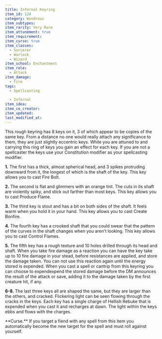 ```yaml
---
title: Infernal Keyring
item_id: 124
category: Wondrous
item_subtypes:
item_rarity: Very Rare
item_attunement: true
item_requirement:
item_curse: true
item_classes:
  - Sorcerer
  - Warlock
  - Wizard
item_school: Enchantment
item_role:
  - Attack
item_damage:
  - Fire
tags:
  - Spellcasting
  
  - Infernal
item_idea:
item_co_creator:
item_updated:
last_modified_at:
---
```


This rough keyring has 8 keys on it, 3 of which appear to be copies of the same key. From a distance no one would really attach any significance to them, they are just slightly eccentric keys. While you are attuned to and carrying this ring of keys you gain an effect for each key. If you are not a spellcaster the keys use your Constitution modifier as your spellcasting modifier.

**1.** The first has a thick, almost spherical head, and 3 spikes protruding downward from it, the longest of which is the shaft of the key. This key allows you to cast <magic-spell>Fire Bolt</magic-spell>.

**2.** The second is flat and glimmers with an orange tint. The cuts in its shaft are violently spiky, and stick out farther than most keys. This key allows you to cast <magic-spell>Produce Flame</magic-spell>.

**3.** The third key is stout and has a bit on both sides of the shaft. It feels warm when you hold it in your hand. This key allows you to cast <magic-spell>Create Bonfire</magic-spell>.

**4.** The fourth key has a crooked shaft that you could swear that the pattern of the curves in the shaft changes when you aren't looking. This key allows you to cast <magic-spell>Control Flames</magic-spell>.

**5.** The fifth key has a rough texture and 10 holes drilled through its head and shaft. When you take fire damage as a reaction you can have the key take up to 10 fire damage in your stead, before resistances are applied, and store the damage taken. You can not use this reaction again until the energy stored is expended. When you cast a spell or cantrip from this keyring you can choose to expendexpend the stored damage before the DM announces the result of the attack or save, adding it to the damage taken by the first creature hit, if any.

**6-8.** The last three keys all are shaped the same, but they are larger than the others, and cracked. Flickering light can be seen flowing through the cracks in the keys. Each key has a single charge of <magic-spell>Hellish Rebuke</magic-spell> that is expended when you cast it and recharges at dawn. The light within the keys ebbs and flows with the charges.

<!--excerpt-->
<div class="curse">
**Curse.** If you target a fiend with any spell from this item you automatically become the new target for the spell and must roll against yourself.
</div>
